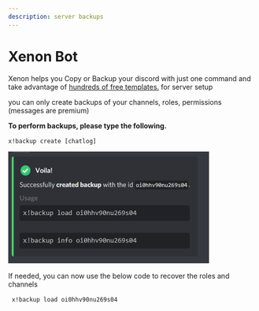 ```yaml
---
description: server backups
---
```


# Xenon Bot

Xenon helps you Copy or Backup your discord with just one command and take advantage of [hundreds of free templates.](https://docs.discord.club/xenon/how-to/templates) for server setup

you can only create backups of your channels, roles, permissions \(messages are premium\)

**To perform backups, please type the following.**

```text
x!backup create [chatlog]
```

![BOT RESPONSE](../.gitbook/assets/image.png)

If needed, you can now use the below code to recover the roles and channels

```text
 x!backup load oi0hhv90nu269s04
```





